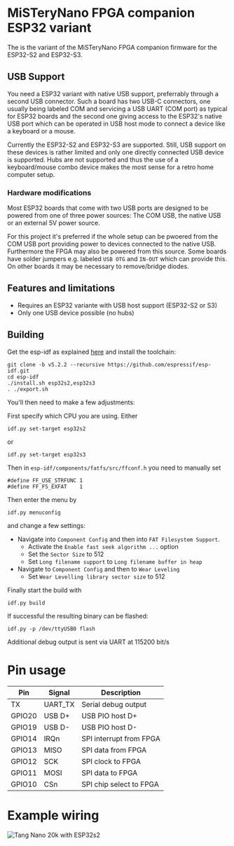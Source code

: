 # MiSTeryNano FPGA companion ESP32 variant

The is the variant of the MiSTeryNano FPGA companion firmware
for the ESP32-S2 and ESP32-S3.

## USB Support

You need a ESP32 variant with native USB support, preferrably through
a second USB connector. Such a board has two USB-C connectors, one
usually being labeled COM and servicing a USB UART (COM port) as
typical for ESP32 boards and the second one giving access to the
ESP32's native USB port which can be operated in USB host mode to
connect a device like a keyboard or a mouse.

Currently the ESP32-S2 and ESP32-S3 are supported. Still, USB support
on these devices is rather limited and only one directly connected USB
device is supported. Hubs are not supported and thus the use of a
keyboard/mouse combo device makes the most sense for a retro home
computer setup.

### Hardware modifications

Most ESP32 boards that come with two USB ports are designed to
be powered from one of three power sources: The COM USB, the
native USB or an external 5V power source.

For this project it's preferred if the whole setup can be pwoered from
the COM USB port providing power to devices connected to the native
USB. Furthermore the FPGA may also be powered from this source.  Some
boards have solder jumpers e.g. labeled ```USB OTG``` and ```IN-OUT```
which can provide this. On other boards it may be necessary to
remove/bridge diodes.

## Features and limitations

  - Requires an ESP32 variante with USB host support (ESP32-S2 or S3)
  - Only one USB device possible (no hubs)

## Building

Get the esp-idf as explained [here](https://docs.espressif.com/projects/esp-idf/en/stable/esp32/get-started/linux-macos-setup.html) and install the toolchain:

```
git clone -b v5.2.2 --recursive https://github.com/espressif/esp-idf.git
cd esp-idf
./install.sh esp32s2,esp32s3
. ./export.sh
````

You'll then need to make a few adjustments:

First specify which CPU you are using. Either

```
idf.py set-target esp32s2 
```

or

```
idf.py set-target esp32s3 
```

Then in ```esp-idf/components/fatfs/src/ffconf.h``` you need to
manually set
```
#define FF_USE_STRFUNC 1
#define FF_FS_EXFAT    1
```

Then enter the menu by

```
idf.py menuconfig
```

and change a few settings:

- Navigate into ```Component Config``` and then into ```FAT Filesystem Support```.
  - Activate the ```Enable fast seek algorithm ...``` option
  - Set the ```Sector Size``` to 512
  - Set ```Long filename support``` to ```Long filename buffer in heap```
- Navigate to ```Component Config``` and then to ```Wear Leveling```
  - Set ```Wear Levelling library sector size``` to 512

Finally start the build with 

```
idf.py build
```

If successful the resulting binary can be flashed:

```
idf.py -p /dev/ttyUSB0 flash
```

Additional debug output is sent via UART at 115200 bit/s

# Pin usage

| Pin | Signal | Description |
|---|---|---|
| TX | UART_TX  | Serial debug output |
| GPIO20  | USB D+ | USB PIO host D+ |
| GPIO19  | USB D- | USB PIO host D-   |
| GPIO14 | IRQn | SPI interrupt from FPGA |
| GPIO13 | MISO | SPI data from FPGA |
| GPIO12 | SCK | SPI clock to FPGA |
| GPIO11 | MOSI | SPI data to FPGA |
| GPIO10 | CSn | SPI chip select to FPGA |

# Example wiring

![Tang Nano 20k with ESP32s2](esp32s2_tn20k.png)

